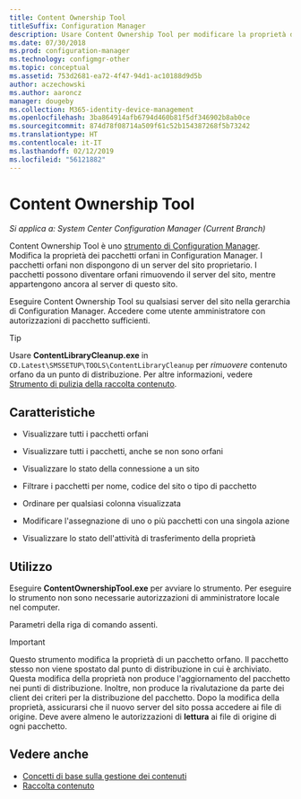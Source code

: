 ```yaml
---
title: Content Ownership Tool
titleSuffix: Configuration Manager
description: Usare Content Ownership Tool per modificare la proprietà dei pacchetti orfani in Configuration Manager.
ms.date: 07/30/2018
ms.prod: configuration-manager
ms.technology: configmgr-other
ms.topic: conceptual
ms.assetid: 753d2681-ea72-4f47-94d1-ac10188d9d5b
author: aczechowski
ms.author: aaroncz
manager: dougeby
ms.collection: M365-identity-device-management
ms.openlocfilehash: 3ba864914afb6794d460b81f5df346902b8ab0ce
ms.sourcegitcommit: 874d78f08714a509f61c52b154387268f5b73242
ms.translationtype: HT
ms.contentlocale: it-IT
ms.lasthandoff: 02/12/2019
ms.locfileid: "56121882"
---
```

# <a name="content-ownership-tool"></a>Content Ownership Tool

*Si applica a: System Center Configuration Manager (Current Branch)*

Content Ownership Tool è uno [strumento di Configuration Manager](/sccm/core/support/tools). Modifica la proprietà dei pacchetti orfani in Configuration Manager. I pacchetti orfani non dispongono di un server del sito proprietario. I pacchetti possono diventare orfani rimuovendo il server del sito, mentre appartengono ancora al server di questo sito.

Eseguire Content Ownership Tool su qualsiasi server del sito nella gerarchia di Configuration Manager. Accedere come utente amministratore con autorizzazioni di pacchetto sufficienti.  

> [!Tip]  
> Usare **ContentLibraryCleanup.exe** in `CD.Latest\SMSSETUP\TOOLS\ContentLibraryCleanup` per *rimuovere* contenuto orfano da un punto di distribuzione. Per altre informazioni, vedere [Strumento di pulizia della raccolta contenuto](/sccm/core/plan-design/hierarchy/content-library-cleanup-tool).  



## <a name="features"></a>Caratteristiche

- Visualizzare tutti i pacchetti orfani  

- Visualizzare tutti i pacchetti, anche se non sono orfani  

- Visualizzare lo stato della connessione a un sito  

- Filtrare i pacchetti per nome, codice del sito o tipo di pacchetto  

- Ordinare per qualsiasi colonna visualizzata  

- Modificare l'assegnazione di uno o più pacchetti con una singola azione  

- Visualizzare lo stato dell'attività di trasferimento della proprietà  



## <a name="usage"></a>Utilizzo

Eseguire **ContentOwnershipTool.exe** per avviare lo strumento. Per eseguire lo strumento non sono necessarie autorizzazioni di amministratore locale nel computer.

Parametri della riga di comando assenti.

> [!Important]   
> Questo strumento modifica la proprietà di un pacchetto orfano. Il pacchetto stesso non viene spostato dal punto di distribuzione in cui è archiviato. Questa modifica della proprietà non produce l'aggiornamento del pacchetto nei punti di distribuzione. Inoltre, non produce la rivalutazione da parte dei client dei criteri per la distribuzione del pacchetto. Dopo la modifica della proprietà, assicurarsi che il nuovo server del sito possa accedere ai file di origine. Deve avere almeno le autorizzazioni di **lettura** ai file di origine di ogni pacchetto. 



## <a name="see-also"></a>Vedere anche

- [Concetti di base sulla gestione dei contenuti](/sccm/core/plan-design/hierarchy/fundamental-concepts-for-content-management)
- [Raccolta contenuto](/sccm/core/plan-design/hierarchy/the-content-library)
